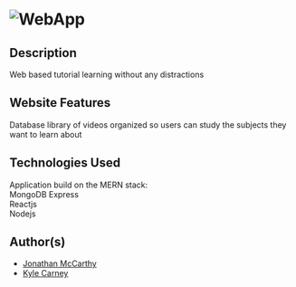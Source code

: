 # ![WebApp](https://github.com/girthtanin/subject-youtube/subject-youtube/client/public/images/subject_youtube_logo.png)

## Description
Web based tutorial learning without any distractions

## Website Features
Database library of videos organized so users can study the subjects they want to learn about

## Technologies Used
Application build on the MERN stack: <br>
MongoDB
Express <br>
Reactjs <br>
Nodejs <br>

## Author(s)
  - [Jonathan McCarthy](https://github.com/girthtanin)
  - [Kyle Carney](https://github.com/kylecarney) 

